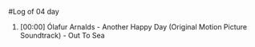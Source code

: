#Log of 04 day

1. [00:00] Ólafur Arnalds - Another Happy Day (Original Motion Picture Soundtrack) - Out To Sea
